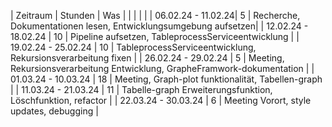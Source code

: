 | Zeitraum | Stunden | Was |
| | | |
| 06.02.24 - 11.02.24| 5 | Recherche, Dokumentationen lesen, Entwicklungsumgebung aufsetzen|
| 12.02.24 - 18.02.24 | 10 | Pipeline aufsetzen, TableprocessServiceentwicklung |
| 19.02.24 - 25.02.24 | 10 | TableprocessServiceentwicklung, Rekursionsverarbeitung fixen |
| 26.02.24 - 29.02.24 | 5 | Meeting, Rekursionsverarbeitung Entwicklung, GrapheFramwork-dokumentation |
| 01.03.24 - 10.03.24 | 18 | Meeting, Graph-plot funktionalität, Tabellen-graph |
| 11.03.24 - 21.03.24 | 11 | Tabelle-graph Erweiterungsfunktion, Löschfunktion, refactor |
| 22.03.24 - 30.03.24 | 6 | Meeting Vorort, style updates, debugging |
